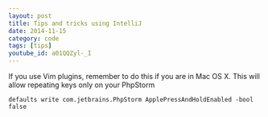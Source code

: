 ```yaml
---
layout: post
title: Tips and tricks using IntelliJ
date: 2014-11-15
category: code
tags: [tips]
youtube_id: a01QQZyl-_I
---
```


If you use Vim plugins, remember to do this if you are in Mac OS X. This will allow repeating keys only on your PhpStorm

```
defaults write com.jetbrains.PhpStorm ApplePressAndHoldEnabled -bool false
```